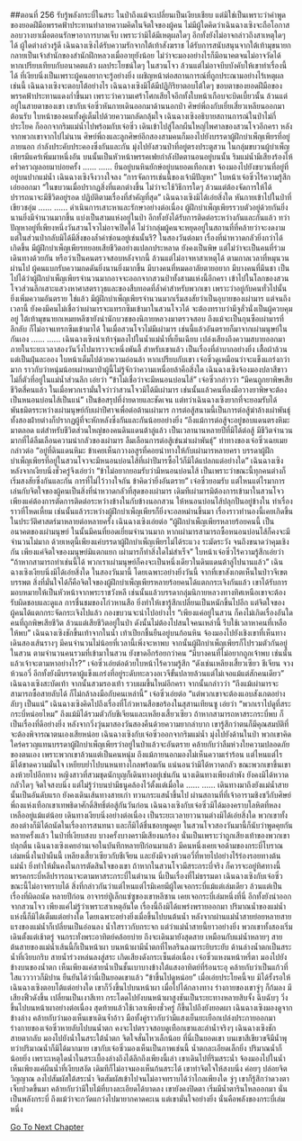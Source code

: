 ##ตอนที่ 256 รับรู้พลังกระบี่ในสระ
ในป่าถึงแม้จะเปลี่ยนเป็นเงียบเชียบ แต่มิใช่เป็นเพราะว่าคำพูดของยอดฝีมือพรรคฟ้าประทานทำลายความคิดในจิตใจของผู้คน
ไม่มีผู้ใดคิดว่าเฉินฉางเซิงจะถือโอกาสลอบวางยาเมื่อตอนรักษาอาการบาดเจ็บ เพราะว่ามิได้มีเหตุผลใดๆ อีกทั้งยังไม่อาจกล่าวถึงสาเหตุใดๆ ได้ ผู้ใดต่างล่วงรู้ดี เฉินฉางเซิงได้รับความรักจากใต้เท้าสังฆราช ได้รับการสนับสนุนจากใต้เท้ามุขนายก กลายเป็นเจ้าสำนักของสำนักฝึกหลวงเมื่ออายุยังน้อย ไม่ว่าจะมองอย่างไรก็มีอนาคตจนไม่อาจวัดได้ หากเปรียบเทียบกับอนาคตแล้ว ผลประโยชน์ใดๆ ในสวนโจว ล้วนแต่ไม่อาจบีบบังคับให้เขาทำเรื่องนี้ได้
ที่เงียบนิ่งเป็นเพราะผู้คนอยากจะรู้อย่างยิ่ง เผชิญหน้าต่อสถานการณ์ที่ถูกประณามอย่างไร้เหตุผลเช่นนี้ เฉินฉางเซิงจะตอบโต้อย่างไร
เฉินฉางเซิงมิได้มีปฏิกิริยาตอบโต้ใดๆ ขอบตาของยอดฝีมือของพรรคฟ้าประทานแดงก่ำขึ้นมา เพราะว่าความเศร้าโศกเสียใจอีกทั้งใบหน้าเกือบจะบิดเบี้ยวนั้น ล้วนแต่อยู่ในสายตาของเขา
เขากับเจ๋อซิ่วหันกายเดินออกมาด้านนอกป่า ศิษย์พี่ถงกับเยี่ยเสี่ยวเหลียนออกมาต้อนรับ ใบหน้าของคนทั้งคู่เต็มไปด้วยความกลัดกลุ้มใจ
เฉินฉางเซิงอธิบายสถานการณ์ในป่าไม่กี่ประโยค ก็ออกจากริมแม่น้ำไปพร้อมกับเจ๋อซิ่ว เดินเข้าไปสู่โลกผืนใหญ่ไพศาลของสวนโจวอีกครา
หลังจากพวกเขาจากไปไม่นาน ศิษย์พี่ถงและลูกศิษย์อีกสองสามคนก็มองไปยังบรรดาผู้ฝึกบำเพ็ญเพียรที่อยู่ภายนอก กำลังประคับประคองซึ่งกันและกัน มุ่งไปยังสวนป่าที่อยู่ตรงประตูสวน ในกลุ่มขบวนผู้บำเพ็ญเพียรมีแคร่เพิ่มมาหนึ่งอัน บนนั้นเป็นหัวหน้าพรรคเฟยกำลังปิดตานอนอยู่บนนั้น ริมแม่น้ำมีเสียงร้องไห้คร่ำครวญลอยมาบ่อยครั้ง
......
......
ยืนอยู่บนหินยักษ์อยู่บนยอดเทือกเขา จ้องมองไปยังขบวนที่อยู่ที่อยู่บนปากแม่น้ำ เฉินฉางเซิงจึงวางใจลง
“การจัดการเช่นนี้ของเจ้ามีปัญหา”
ใบหน้าเจ๋อซิ่วไร้ความรู้สึกเอ่ยออกมา “ในขบวนเมื่อปรากฏสิ่งที่แตกต่างขึ้น ไม่ว่าจะใช้วิธีการใดๆ ล้วนแต่ต้องจัดการให้ได้ ปรารถนาจะมีชีวิตอยู่รอด ปฏิบัติตามเรื่องที่สำคัญที่สุด”
เฉินฉางเซิงมิได้เอ่ยสิ่งใด หันกายเข้าไปในป่าที่เขียวชอุ่ม
......
......
ดำเนินการเสาะหาและรักษาอย่างต่อเนื่อง ผู้ฝึกบำเพ็ญเพียรรวบตัวอยู่ด้วยกันยิ่งนานยิ่งมีจำนวนมากขึ้น แบ่งเป็นสามแห่งอยู่ในป่า อีกทั้งยังได้รับการติดต่อระหว่างกันและกันแล้ว ทว่าปัญหาอยู่ที่เพียงหนึ่งวันสวนโจวไม่อาจเปิดได้ ไม่ว่ากลุ่มผู้คนจะหยุดอยู่ในสถานที่ที่คล้ายว่าจะงดงาม แต่ในส่วนป่ากลับมิได้มีสิ่งของล้ำค่าซ่อนอยู่เช่นนั้นรึ?
ในสองวันต่อมา เรื่องที่น่าหวาดกลัวยิ่งกว่าได้เกิดขึ้น มีผู้ฝึกบำเพ็ญเพียรทยอยเสียชีวิตอย่างแปลกประหลาด ยังคงเป็นพิษ แต่ไม่ว่าจะเป็นคนที่ร่วมเดินทางด้วยกัน หรือว่าเป็นคนตรวจสอบหลังจากนี้ ล้วนแต่ไม่อาจหาสาเหตุได้ ตามกาลเวลาที่หมุนวนผ่านไป ผู้คนแบกรับความกดดันยิ่งนานยิ่งมากขึ้น มีบางคนที่หมดอาลัยตายอยาก มีบางคนที่มึนชา เป็นไปได้ว่าผู้ฝึกบำเพ็ญเพียรจำนวนมากอาจจะออกจากสวนป่าทั้งสามแห่งนี้อีกครา เข้าไปในโลกของสวนโจวส่วนลึกเสาะแสวงหาศาสตราวุธและของสืบทอดที่ล้ำค่าสำหรับพวกเขา เพราะว่าอยู่กับคนทั่วไปนั้นยิ่งเพิ่มความอันตราย
ใช่แล้ว มีผู้ฝึกบำเพ็ญเพียรจำนวนมากเริ่มสงสัยว่าเป็นอุบายของเผ่ามาร แต่จนถึงเวลานี้ ยังคงมีคนไม่เชื่อว่าเผ่ามารจะแทรกซึมเข้ามาในสวนโจวได้ จะต้องทราบว่ามีจูลั่วนั่งเป็นผู้ควบคุมอยู่ ใต้เท้ามุขนายกเหมยหลีซายังนำนักบวชของนิกายหลวงมาตรวจสอบ ถึงแม้จะเป็นกุนซือเผ่ามารที่ลึกลับ ก็ไม่อาจแทรกซึมเข้ามาได้
ในเมื่อสวนโจวไม่มีเผ่ามาร เช่นนี้แล้วอันตรายก็มาจากเผ่ามนุษย์ในกันเอง
......
......
เฉินฉางเซิงนำเท้าจุ่มลงไปในน้ำแม่น้ำที่เย็นเฉียบ เปล่งเสียงถึงความสบายออกมา
ภายในระยะเวลาสองวันวิ่งไปมาราวจะหนึ่งพันลี้ สำหรับเขาแล้ว เป็นเรื่องที่ลำบากอย่างยิ่ง เสื้อผ้าล้วนแต่เป็นฝุ่นละออง ใบหน้าเต็มไปด้วยความอ่อนล้า
หากเปรียบกับเขา เจ๋อซิ่วดูเหมือนว่าจะแข็งแกร่งกว่ามาก ราวกับว่าหนุ่มน้อยเผ่าหมาป่าผู้นี้ไม่รู้จักว่าความเหนื่อยล้าคือสิ่งใด
เฉินฉางเซิงจ้องมองปลาสีขาวไม่กี่ตัวที่อยู่ในแม่น้ำส่วนลึก เอ่ยว่า “ข้าไม่เชื่อว่าจะมีหนอนบ่อนไส้”
เจ๋อซิ่วกล่าวว่า “มีคนถูกยาพิษเสียชีวิตสี่คนแล้ว ในเมื่อพวกเรามั่นใจว่าว่าสวนโจวมิได้มีเผ่ามาร เช่นนั้นแล้วคนที่ลงมือวางยาพิษจะต้องเป็นหนอนบ่อนไส้เป็นแน่”
เป็นข้อสรุปที่ง่ายดายและชัดเจน
แต่ทว่าเฉินฉางเซิงยากที่จะยอมรับได้
พันธมิตรระหว่างเผ่ามนุษย์กับเผ่าปีศาจเพื่อต่อต้านเผ่ามาร การต่อสู้สนามนี้เป็นการต่อสู้ฆ่าล้างเผ่าพันธุ์ ทั้งสองฝ่ายต่างก็ปรากฏผู้ที่จะหักหลังซึ่งกันและกันน้อยอย่างยิ่ง
“ถึงแม้การต่อสู้จะอยู่ขอบแดนตรงหิมะมาตลอด แต่สำหรับชีวิตส่วนใหญ่ของคนดินแดนต้าลู่แล้ว เป็นเวลานานหลายปีที่มิได้ต่อสู้ มีชีวิตจำนวนมากที่ได้ลืมเลือนความน่ากลัวของเผ่ามาร ลืมเลือนการต่อสู้เข่นฆ่าเผ่าพันธุ์” ท่าทางของเจ๋อซิ่วเฉยเมยกล่าวต่อ “อยู่ที่ดินแดนหิมะ ข้าเคยเห็นกวางอสูรที่คอยนำทางให้กับเผ่ามารหลายครา บรรดาผู้ฝึกบำเพ็ญเพียรที่อยู่ในสวนโจวจะมีหนอนบ่อนไส้ที่เผ่าปีมารซื้อไว้ก็มิได้แปลกแต่อย่างใด”
เฉินฉางเซิงหลังจากเงียบนิ่งชั่วครู่จึงเอ่ยว่า “ข้าไม่อยากยอมรับว่ามีหนอนบ่อนไส้ เป็นเพราะว่าขณะนี้ทุกคนต่างก็เริ่มสงสัยซึ่งกันและกัน การที่ไม่ไว้วางใจกัน ข้าคิดว่ายิ่งอันตราย”
เจ๋อซิ่วยอมรับ แต่ไหนแต่ไรมาการเล่นกับจิตใจของผู้คนเป็นสิ่งที่น่าหวาดกลัวที่สุดของเผ่ามาร
เดิมทีเผ่ามารมิต้องการเข้ามาในสวนโจว เพียงแค่ต้องการตัดการติดต่อระหว่างข้างในกับข้างนอกสวน ให้หนอนบ่อนไส้ปลุกปั่นอยู่ข้างใน ทำเรื่องราวที่โหดเหี้ยม เช่นนั้นแล้วระหว่างผู้ฝึกบำเพ็ญเพียรก็ยิ่งจะอลหม่านขึ้นมา
เรื่องราวทำนองนี้เคยเกิดขึ้นในประวัติศาสตร์มาหลายต่อหลายครั้ง
เฉินฉางเซิงเอ่ยต่อ “ผู้ฝึกบำเพ็ญเพียรหลายร้อยคนนี้ เป็นอนาคตของเผ่ามนุษย์ ในนั้นมีคนที่ยอดเยี่ยมจำนวนมาก หากเผ่ามารสามารถซื้อหนอนบ่อนไส้ก็คงจะมีจำนวนไม่มาก ด้วยเหตุนี้เพียงแค่บรรดาผู้ฝึกบำเพ็ญเพียรไม่ได้ระแวง ระมัดระวัง จนถึงขนาดว่าคุมเชิงกัน เพียงแค่จิตใจของมนุษย์มิแตกแยก เผ่ามารก็ทำสิ่งใดไม่สำเร็จ”
ใบหน้าเจ๋อซิ่วไร้ความรู้สึกเอ่ยว่า “ถ้าหากสามารถทำเช่นนี้ได้ พวกเราเผ่ามนุษย์ก็คงจะเป็นหนึ่งเดียวในดินแดนต้าลู่ไปนานแล้ว”
เฉินฉางเซิงเงียบนิ่งมิได้เอ่ยสิ่งใด
ในสองวันมานี้ โดยเฉพาะอย่างยิ่งวันนี้ จากที่เขาสังเกตเห็นในป่าวจีเขตบรรพต สิ่งที่มั่นใจได้ก็คือจิตใจของผู้ฝึกบำเพ็ญเพียรหลายร้อยคนได้แตกกระเจิงกันแล้ว
เขาได้รับการมอบหมายให้เป็นหัวหน้าจากพระราชวังหลี เช่นนั้นแล้วบรรดากลุ่มนิกายหลวงทางทิศเหนือเขาจะต้องรับผิดชอบและดูแล การชื่นชมของโก่วหานสือ ยิ่งทำให้เขารู้สึกเปลี่ยนเป็นหนักขึ้นไปอีก
แต่จิตใจของผู้คนได้แตกกระจัดกระเจิงไปแล้ว กองขบวนจะนำไปอย่างไร
“เพียงแค่อยู่ในสวน ก็คงไม่เกิดเรื่องอันใด คนที่ถูกพิษเสียชีวิต ล้วนแต่เสียชีวิตอยู่ในป่า ดังนั้นไม่ต้องไปสนใจคนเหล่านี้ รีบใช้เวลาหาคนที่เหลือให้พบ”
เฉินฉางเซิงชักขึ้นเท้าจากในน้ำ เท้าเปียกชื้นยืนอยู่บนก้อนหิน จ้องมองไปยังเชิงเขาที่เห็นทางเดินสองเส้นรางๆ
มีคนจำนวนไม่น้อยที่เวลานี้เพิ่งจะหาพบ จากนั้นผู้ฝึกบำเพ็ญเพียรก็ไปรวมตัวกันอยู่ในสวน ตามจำนวนคนรวมที่เข้ามาในสวน ยังขาดอีกร้อยกว่าคน
“มีบางคนที่ไม่อยากถูกเจ้าพบ เช่นนั้นแล้วเจ้าจะตามหาอย่างไร?”
เจ๋อซิ่วเอ่ยต่อด้วยใบหน้าไร้ความรู้สึก “ดังเช่นเหลียงเสี้ยวเซียว ชีเจียน จวงห้วนอวี่ อีกทั้งยังมีบรรดาผู้แข็งแกร่งที่อยู่ระดับทะลวงอเวจีขั้นปลายล้วนแต่ไม่เจอแม้แต่สักคนเดียว”
เฉินฉางเซิงสะบัดเท้า จากนั้นสวมรองเท้า รวบผมขึ้นใหม่อีกครา จากนั้นกล่าวว่า “ถึงแม้เผ่ามารจะสามารถซื้อสายลับได้ ก็ไม่กล้าลงมือกับคนเหล่านี้”
เจ๋อซิ่วเอ่ยต่อ “แต่พวกเขาจะต้องแอบสังเกตอย่างลับๆ เป็นแน่”
เฉินฉางเซิงคิดไปถึงเรื่องที่โก่วหานสือขอร้องในสุสานเทียนซู เอ่ยว่า “พวกเราไปดูที่สระกระบี่หน่อยไหม”
ถึงแม้มิได้รวมตัวกับชีเจียนและเหลียงเสี้ยวเซียว ถ้าหากสามารถหาสระกระบี่พบ ก็เป็นเรื่องที่ดีอย่างยิ่ง
หลังจากวิ่งวุ่นมาสองวันสองคืนด้วยความยากลำบาก เขารู้สึกว่าตนก็มีคุณสมบัติที่จะต้องพิจารณาตนเองเสียหน่อย
เฉินฉางเซิงกับเจ๋อซิ่วออกจากริมแม่น้ำ มุ่งไปยังด้านในป่า
พวกเขาคิดใคร่ครวญแทนบรรดาผู้ฝึกบำเพ็ญเพียรว่าอยู่ในป่าแล้วจะอันตราย คล้ายกับว่าลืมห่วงใยความปลอดภัยของตนเอง
เพราะพวกเขาล้วนแต่เป็นคนหนุ่ม ถึงแม้ภายนอกมองไม่เห็นความเร่าร้อน แต่ไหนแต่ไรมิได้ขาดความมั่นใจ เหยียบย่ำไปบนหนทางไกลพร้อมกัน แน่นอนว่ามิได้หวาดกลัว
ขณะพวกเขาขึ้นเขาลงห้วยไปอีกทาง หญิงสาวที่สวมชุดนักบุญก็เดินทางอยู่เช่นกัน
นางเดินทางเพียงลำพัง ยังคงมิได้หวาดกลัวใดๆ จิตใจสงบนิ่ง แต่ไม่รู้ว่าบนบ่ามีธนูคล้องไว้ตั้งแต่เมื่อใด
......
......
เดินทางมาถึงยังแม่น้ำสายนั้นเป็นอันดับแรก ยังคงเดินเส้นทางสายเก่า ทวนกระแสน้ำขึ้นไป ผ่านสถานที่ที่เจ้าอารามชิงซวีกับศิษย์พี่ถงแห่งเทือกเขาเทพธิดาศักดิ์สิทธิ์ต่อสู้กันวันก่อน เฉินฉางเซิงกับเจ๋อซิ่วมิได้มองคราบโลหิตที่หลงเหลืออยู่แม้แต่น้อย เดินทางเงียบนิ่งอย่างต่อเนื่อง เป็นระยะเวลายาวนานต่างมิได้เอ่ยสิ่งใด
พวกเขาทั้งสองต่างก็มิได้ถนัดในเรื่องการสนทนา และก็มิได้ชื่นชอบพูดคุย ในสวนโจวสองวันมานี้ก็นับว่าพูดคุยกันหลายครั้งแล้ว
ในป่าที่เงียบสงบ บางครั้งบางครามีเสียงนกร้อง นั่นเป็นเพราะว่าถูกเสียงเท้าของพวกเขาปลุกตื่น
เฉินฉางเซิงเคยอ่านเจอในบันทึกหลายปีก่อนมาแล้ว มีคนหนึ่งเคยเจอด้ามของกระบี่โบราณเล่มหนึ่งในป่าผืนนี้
เหลียงเสี้ยวเซียวกับชีเจียน และยังมีจวงห้วนอวี่ที่หายไปอย่างไร้ร่องรอยทางต้นแม่น้ำ ยิ่งทำให้มั่นคงในการตัดสินใจของเขา
ถ้าหากในสวนโจวมีสระกระบี่จริง ก็ควรจะอยู่ทิศทางนี้
พรรคกระบี่หลีปรารถนาจะตามหาสระกระบี่ในตำนาน นี่เป็นเรื่องที่ไม่ธรรมดา
เฉินฉางเซิงกับเจ๋อซิ่วขณะนี้ไม่อาจทราบได้ สิ่งที่กล่าวกันว่าแต่ไหนแต่ไรมิเคยมีผู้ใดเจอกระบี่แม้แต่เล่มเดียว ล้วนแต่เป็นเรื่องที่ผิดถนัด
หลายปีก่อน อาจารย์ปู่เล็กแซ่ซูของเขาหลีซาน เคยเจอกระบี่เล่มหนึ่งที่นี่ อีกทั้งยังนำออกจากสวนโจว
เพียงแค่ไม่รู้ว่าเพราะสาเหตุอันใด เรื่องนี้ถึงมิได้แพร่งพรายออกมา
ปริมาณน้ำของแม่น้ำแห่งนี้ก็มิได้เต็มแต่อย่างใด โดยเฉพาะอย่างยิ่งเมื่อขึ้นไปบนต้นน้ำ หลังจากผ่านแม่น้ำสายย่อยหลายสาย แรงของแม่น้ำก็เปลี่ยนเป็นอ่อนลง น้ำใสราวกับกระจก
แต่ว่าแม่น้ำสายนี้ยาวอย่างยิ่ง พวกเขาทั้งสองเริ่มเดินตั้งแต่เช้าตรู่ จนกระทั่งพระอาทิตย์คล้อยบ่าย ถึงจะเดินมายังสุดสาย
เหมือนกับแม่น้ำหลายๆ สาย ต้นสายของแม่น้ำเส้นนี้ก็เป็นหน้าผา บนหน้าผามีน้ำตกที่ไหลรินลงมาระยิบระยับ
ด้านล่างน้ำตกเป็นสระน้ำที่เงียบกริบ สายน้ำร่วงหล่นลงสู่สระ เกิดเสียงดังกระเซ็นต่อเนื่อง
เจ๋อซิ่วแหงนหน้าหรี่ตา มองไปยังข้างบนของน้ำตก เห็นเพียงแค่สายน้ำเป็นชั้นเบาบางข้างใต้แสงอาทิตย์ที่ร้อนระอุ คล้ายกับว่าเป็นแก้วที่ใสแวววาวก็มิปาน ยืนยันได้ว่านี่เป็นยอดเขาแล้ว
“ข้าขึ้นไปดูหน่อย”
เมื่อเอ่ยประโยคนี้จบ มิได้รั้งรอให้เฉินฉางเซิงตอบโต้แต่อย่างใด เขาก็วิ่งขึ้นไปบนหน้าผา เมื่อไปได้กลางทาง ร่างกายของเขาจู่ๆ ก็ก้มลง มีเสียงฟิ้วดังขึ้น เปลี่ยนเป็นเงาสีเทา กระโดดไปยังบนหน้าผาสูงชันเป็นระยะทางหลายสิบจั้ง ฉึบฉับๆ วิ่งขึ้นไปบนหน้าผาอย่างต่อเนื่อง สุดท้ายแล้วใช้เวลาเพียงชั่วครู่ ก็ขึ้นไปถึงยังยอดผา
เฉินฉางเซิงมองดูจากข้างล่าง คล้ายกับว่ามองเห็นเขาเดินจ้ำอ้าว มือทั้งคู่ราวกับว่ามีแสงเย็นยะเยือกเปล่งประกายออกมา
ร่างกายของเจ๋อซิ่วหายลับไปบนน้ำตก คงจะไปตรวจสอบดูเทือกเขาและลำน้ำจริงๆ
เฉินฉางเซิงชักสายตากลับ มองไปยังน้ำในสระใต้น้ำตก จิตใจสั่นไหวเล็กน้อย
ที่นี่เป็นยอดเขา บนเขาสีเขียวขจีมีน้ำพุ ทว่าปริมาณน้ำก็มิได้มากมาย เขากับเจ๋อซิ่วมองเห็นเป็นภาพเช่นนี้
น้ำตกละเอียดเล็กยิ่ง ปริมาณน้ำก็น้อยยิ่ง เพราะเหตุใดน้ำในสระเบื้องล่างถึงได้ลึกถึงเพียงนี้เล่า
เขาเดินไปที่ริมสระน้ำ จ้องมองไปในน้ำ เห็นเพียงแค่ผืนน้ำที่เงียบสงัด เดิมทีก็ไม่อาจมองเห็นก้นสระได้
เขาทำจิตใจให้สงบนิ่ง ค่อยๆ ปล่อยจิตวิญญาณ ลงไปสัมผัสใต้สระน้ำ
จิตสัมผัสเข้าไปจนไม่อาจทราบได้ว่าไกลเพียงใด จู่ๆ เขาก็รู้สึกว่าดวงตาเจ็บปวดขึ้นมา คล้ายกับว่ามีใบไม้ที่บางละเอียดได้บาดลง
เขายังคงปิดตา เริ่มมีน้ำตารินไหลออกมา
นั่นเป็นพลังกระบี่
ถึงแม้ว่าจะกวัดแกว่งไปมายากคาดคะเน แต่เขามั่นใจอย่างยิ่ง นั่นคือพลังของกระบี่เล่มหนึ่ง




[Go To Next Chapter]( ./259.md)